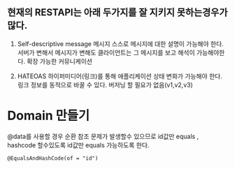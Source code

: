 ## 현재의 RESTAPI는 아래 두가지를 잘 지키지 못하는경우가 많다.

1. Self-descriptive message
메시지 스스로 메시지에 대한 설명이 가능해야 한다.
서버가 변해서 메시지가 변해도 클라이언트는 그 메시지를 보고 해석이 가능해야한다.
확장 가능한 커뮤니케이션

2. HATEOAS
하이퍼미디어(링크)를 통해 애플리케이션 상태 변화가 가능해야 한다.
링크 정보를 동적으로 바꿀 수 있다. 버저닝 할 필요가 없음(v1,v2,v3)


# Domain 만들기
@data를 사용할 경우 순환 참조 문제가 발생할수 있으므로 id값만 equals , hashcode 할수있도록 
id값만 equals 가능하도록 한다.
```
@EqualsAndHashCode(of = "id")
```
